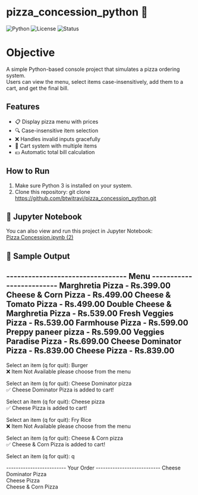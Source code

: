 # pizza_concession_python 🍕 
![Python](https://img.shields.io/badge/Python-3.x-blue.svg)
![License](https://img.shields.io/badge/License-MIT-green.svg)
![Status](https://img.shields.io/badge/Status-Active-success.svg)
# Objective 

A simple Python-based console project that simulates a pizza ordering system.  
Users can view the menu, select items case-insensitively, add them to a cart, and get the final bill.

## Features
- 📋 Display pizza menu with prices
- 🔍 Case-insensitive item selection
- ❌ Handles invalid inputs gracefully
- 🛒 Cart system with multiple items
- 💵 Automatic total bill calculation

## How to Run
1. Make sure Python 3 is installed on your system.
2. Clone this repository:
   git clone https://github.com/btwitravi/pizza_concession_python.git
## 📓 Jupyter Notebook
You can also view and run this project in Jupyter Notebook:  
[Pizza Concession.ipynb (2)](Pizza%20Concession.ipynb (2))

## 📌 Sample Output

--------------------------------- Menu -------------------------
Marghretia Pizza                    - Rs.399.00
Cheese & Corn Pizza                 - Rs.499.00
Cheese & Tomato Pizza               - Rs.499.00
Double Cheese & Marghretia Pizza    - Rs.539.00
Fresh Veggies Pizza                 - Rs.539.00
Farmhouse Pizza                     - Rs.599.00
Preppy paneer pizza                 - Rs.599.00
Veggies Paradise Pizza              - Rs.699.00
Cheese Dominator Pizza              - Rs.839.00
Cheese Pizza                        - Rs.839.00
----------------------------------------------------------------

Select an item (q for quit): Burger  
❌ Item Not Available please choose from the menu  

Select an item (q for quit): Cheese Dominator pizza  
✅ Cheese Dominator Pizza is added to cart!  

Select an item (q for quit): Cheese pizza  
✅ Cheese Pizza is added to cart!  

Select an item (q for quit): Fry Rice  
❌ Item Not Available please choose from the menu  

Select an item (q for quit): Cheese & Corn pizza  
✅ Cheese & Corn Pizza is added to cart!  

Select an item (q for quit): q  

------------------------- Your Order ---------------------------
Cheese Dominator Pizza  
Cheese Pizza  
Cheese & Corn Pizza
